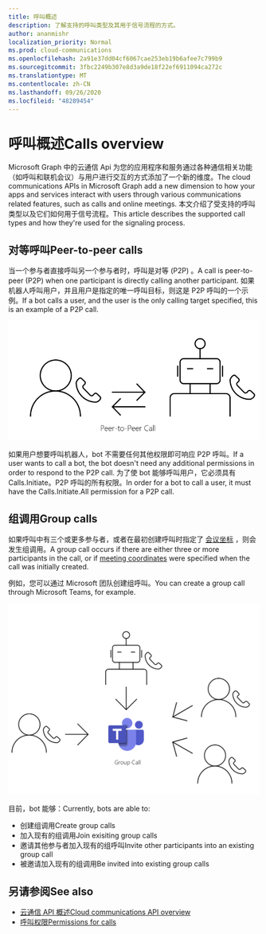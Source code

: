 ```yaml
---
title: 呼叫概述
description: 了解支持的呼叫类型及其用于信号流程的方式。
author: ananmishr
localization_priority: Normal
ms.prod: cloud-communications
ms.openlocfilehash: 2a91e37dd04cf6067cae253eb19b6afee7c799b9
ms.sourcegitcommit: 3fbc2249b307e8d3a9de18f22ef6911094ca272c
ms.translationtype: MT
ms.contentlocale: zh-CN
ms.lasthandoff: 09/26/2020
ms.locfileid: "48289454"
---
```

# <a name="calls-overview"></a><span data-ttu-id="29553-103">呼叫概述</span><span class="sxs-lookup"><span data-stu-id="29553-103">Calls overview</span></span>

<span data-ttu-id="29553-104">Microsoft Graph 中的云通信 Api 为您的应用程序和服务通过各种通信相关功能（如呼叫和联机会议）与用户进行交互的方式添加了一个新的维度。</span><span class="sxs-lookup"><span data-stu-id="29553-104">The cloud communications APIs in Microsoft Graph add a new dimension to how your apps and services interact with users through various communications related features, such as calls and online meetings.</span></span> <span data-ttu-id="29553-105">本文介绍了受支持的呼叫类型以及它们如何用于信号流程。</span><span class="sxs-lookup"><span data-stu-id="29553-105">This article describes the supported call types and how they're used for the signaling process.</span></span>

## <a name="peer-to-peer-calls"></a><span data-ttu-id="29553-106">对等呼叫</span><span class="sxs-lookup"><span data-stu-id="29553-106">Peer-to-peer calls</span></span>
<span data-ttu-id="29553-107">当一个参与者直接呼叫另一个参与者时，呼叫是对等 (P2P) 。</span><span class="sxs-lookup"><span data-stu-id="29553-107">A call is peer-to-peer (P2P) when one participant is directly calling another participant.</span></span> <span data-ttu-id="29553-108">如果机器人呼叫用户，并且用户是指定的唯一呼叫目标，则这是 P2P 呼叫的一个示例。</span><span class="sxs-lookup"><span data-stu-id="29553-108">If a bot calls a user, and the user is the only calling target specified, this is an example of a P2P call.</span></span>

![P2P 调用关系图](images/communications-p2p-call.PNG)

<span data-ttu-id="29553-110">如果用户想要呼叫机器人，bot 不需要任何其他权限即可响应 P2P 呼叫。</span><span class="sxs-lookup"><span data-stu-id="29553-110">If a user wants to call a bot, the bot doesn't need any additional permissions in order to respond to the P2P call.</span></span> <span data-ttu-id="29553-111">为了使 bot 能够呼叫用户，它必须具有 Calls.Initiate。P2P 呼叫的所有权限。</span><span class="sxs-lookup"><span data-stu-id="29553-111">In order for a bot to call a user, it must have the Calls.Initiate.All permission for a P2P call.</span></span>

## <a name="group-calls"></a><span data-ttu-id="29553-112">组调用</span><span class="sxs-lookup"><span data-stu-id="29553-112">Group calls</span></span>

<span data-ttu-id="29553-113">如果呼叫中有三个或更多参与者，或者在最初创建呼叫时指定了 [会议坐标](/graph/api/resources/onlinemeeting) ，则会发生组调用。</span><span class="sxs-lookup"><span data-stu-id="29553-113">A group call occurs if there are either three or more participants in the call, or if [meeting coordinates](/graph/api/resources/onlinemeeting) were specified when the call was initially created.</span></span> 

<span data-ttu-id="29553-114">例如，您可以通过 Microsoft 团队创建组呼叫。</span><span class="sxs-lookup"><span data-stu-id="29553-114">You can create a group call through Microsoft Teams, for example.</span></span>

![分组调用关系图](images/communications-group-call.PNG)

<span data-ttu-id="29553-116">目前，bot 能够：</span><span class="sxs-lookup"><span data-stu-id="29553-116">Currently, bots are able to:</span></span>
- <span data-ttu-id="29553-117">创建组调用</span><span class="sxs-lookup"><span data-stu-id="29553-117">Create group calls</span></span>
- <span data-ttu-id="29553-118">加入现有的组调用</span><span class="sxs-lookup"><span data-stu-id="29553-118">Join exisiting group calls</span></span>
- <span data-ttu-id="29553-119">邀请其他参与者加入现有的组呼叫</span><span class="sxs-lookup"><span data-stu-id="29553-119">Invite other participants into an existing group call</span></span>
- <span data-ttu-id="29553-120">被邀请加入现有的组调用</span><span class="sxs-lookup"><span data-stu-id="29553-120">Be invited into existing group calls</span></span>

## <a name="see-also"></a><span data-ttu-id="29553-121">另请参阅</span><span class="sxs-lookup"><span data-stu-id="29553-121">See also</span></span>

- [<span data-ttu-id="29553-122">云通信 API 概述</span><span class="sxs-lookup"><span data-stu-id="29553-122">Cloud communications API overview</span></span>](cloud-communications-concept-overview.md)
- [<span data-ttu-id="29553-123">呼叫权限</span><span class="sxs-lookup"><span data-stu-id="29553-123">Permissions for calls</span></span>](./permissions-reference.md#calls-permissions)